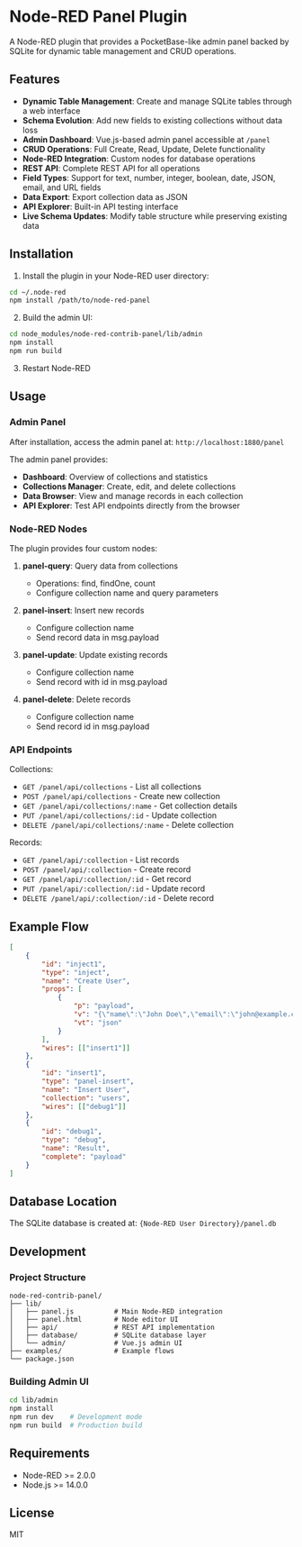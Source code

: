 # Node-RED Panel Plugin

A Node-RED plugin that provides a PocketBase-like admin panel backed by SQLite for dynamic table management and CRUD operations.

## Features

- **Dynamic Table Management**: Create and manage SQLite tables through a web interface
- **Schema Evolution**: Add new fields to existing collections without data loss
- **Admin Dashboard**: Vue.js-based admin panel accessible at `/panel`
- **CRUD Operations**: Full Create, Read, Update, Delete functionality
- **Node-RED Integration**: Custom nodes for database operations
- **REST API**: Complete REST API for all operations
- **Field Types**: Support for text, number, integer, boolean, date, JSON, email, and URL fields
- **Data Export**: Export collection data as JSON
- **API Explorer**: Built-in API testing interface
- **Live Schema Updates**: Modify table structure while preserving existing data

## Installation

1. Install the plugin in your Node-RED user directory:
```bash
cd ~/.node-red
npm install /path/to/node-red-panel
```

2. Build the admin UI:
```bash
cd node_modules/node-red-contrib-panel/lib/admin
npm install
npm run build
```

3. Restart Node-RED

## Usage

### Admin Panel

After installation, access the admin panel at: `http://localhost:1880/panel`

The admin panel provides:
- **Dashboard**: Overview of collections and statistics
- **Collections Manager**: Create, edit, and delete collections
- **Data Browser**: View and manage records in each collection
- **API Explorer**: Test API endpoints directly from the browser

### Node-RED Nodes

The plugin provides four custom nodes:

1. **panel-query**: Query data from collections
   - Operations: find, findOne, count
   - Configure collection name and query parameters

2. **panel-insert**: Insert new records
   - Configure collection name
   - Send record data in msg.payload

3. **panel-update**: Update existing records
   - Configure collection name
   - Send record with id in msg.payload

4. **panel-delete**: Delete records
   - Configure collection name
   - Send record id in msg.payload

### API Endpoints

Collections:
- `GET /panel/api/collections` - List all collections
- `POST /panel/api/collections` - Create new collection
- `GET /panel/api/collections/:name` - Get collection details
- `PUT /panel/api/collections/:id` - Update collection
- `DELETE /panel/api/collections/:name` - Delete collection

Records:
- `GET /panel/api/:collection` - List records
- `POST /panel/api/:collection` - Create record
- `GET /panel/api/:collection/:id` - Get record
- `PUT /panel/api/:collection/:id` - Update record
- `DELETE /panel/api/:collection/:id` - Delete record

## Example Flow

```json
[
    {
        "id": "inject1",
        "type": "inject",
        "name": "Create User",
        "props": [
            {
                "p": "payload",
                "v": "{\"name\":\"John Doe\",\"email\":\"john@example.com\",\"active\":true}",
                "vt": "json"
            }
        ],
        "wires": [["insert1"]]
    },
    {
        "id": "insert1",
        "type": "panel-insert",
        "name": "Insert User",
        "collection": "users",
        "wires": [["debug1"]]
    },
    {
        "id": "debug1",
        "type": "debug",
        "name": "Result",
        "complete": "payload"
    }
]
```

## Database Location

The SQLite database is created at: `{Node-RED User Directory}/panel.db`

## Development

### Project Structure
```
node-red-contrib-panel/
├── lib/
│   ├── panel.js          # Main Node-RED integration
│   ├── panel.html        # Node editor UI
│   ├── api/              # REST API implementation
│   ├── database/         # SQLite database layer
│   └── admin/            # Vue.js admin UI
├── examples/             # Example flows
└── package.json
```

### Building Admin UI
```bash
cd lib/admin
npm install
npm run dev    # Development mode
npm run build  # Production build
```

## Requirements

- Node-RED >= 2.0.0
- Node.js >= 14.0.0

## License

MIT
